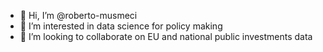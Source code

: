 - 👋 Hi, I’m @roberto-musmeci
- 👀 I’m interested in data science for policy making
- 💞️ I’m looking to collaborate on EU and national public investments data 


<!---
roberto-musmeci/roberto-musmeci is a ✨ special ✨ repository because its `README.md` (this file) appears on your GitHub profile.
You can click the Preview link to take a look at your changes.
--->
